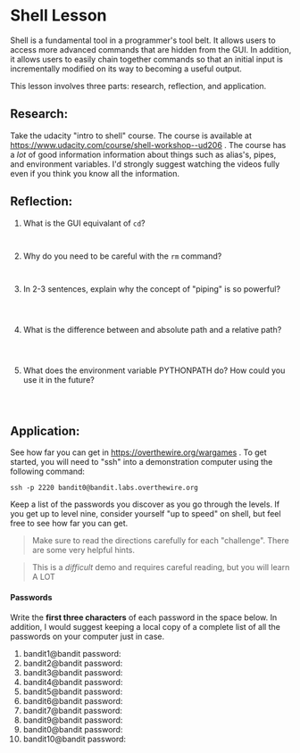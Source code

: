 # Shell Lesson

Shell is a fundamental tool in a programmer's tool belt. It allows users to
access more advanced commands that are hidden from the GUI. In addition, it
allows users to easily chain together commands so that an initial input is
incrementally modified on its way to becoming a useful output.

This lesson involves three parts: research, reflection, and application.

## Research:

Take the udacity "intro to shell" course. The course is available at
https://www.udacity.com/course/shell-workshop--ud206 . The course has a _lot_ of
good information information about things such as alias's, pipes, and
environment variables. I'd strongly suggest watching the videos fully even if
you think you know all the information.

## Reflection:

1. What is the GUI equivalant of `cd`?
   ```


   ```
2. Why do you need to be careful with the `rm` command?
   ```


   ```
3. In 2-3 sentences, explain why the concept of "piping" is so powerful?
   ```



   ```
4. What is the difference between and absolute path and a relative path?
   ```



   ```
5. What does the environment variable PYTHONPATH do? How could you use it in the future?
   ```
   
   

   ```

## Application:

See how far you can get in https://overthewire.org/wargames . To get started,
you will need to "ssh" into a demonstration computer using the following
command:

```
ssh -p 2220 bandit0@bandit.labs.overthewire.org
```

Keep a list of the passwords you discover as you go through the levels. If you
get up to level nine, consider yourself "up to speed" on shell, but feel free
to see how far you can get.

> Make sure to read the directions carefully for each "challenge". There are
  some very helpful hints.

> This is a _difficult_ demo and requires careful reading, but you will learn
  A LOT

#### Passwords

Write the **first three characters** of each password in the space below. In
addition, I would suggest keeping a local copy of a complete list of all the
passwords on your computer just in case.

1. bandit1@bandit password:
2. bandit2@bandit password:
3. bandit3@bandit password:
4. bandit4@bandit password:
5. bandit5@bandit password:
6. bandit6@bandit password:
7. bandit7@bandit password:
8. bandit9@bandit password:
9. bandit0@bandit password:
10. bandit10@bandit password:
